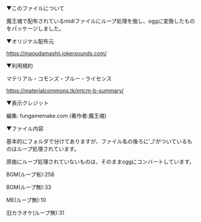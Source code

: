 ▼このファイルについて

魔王魂で配布されているmidiファイルにループ処理を施し、oggに変換したものをパッケージしました。



▼オリジナル配布元

https://maoudamashii.jokersounds.com/



▼利用規約

マテリアル・コモンズ・ブルー・ライセンス

https://materialcommons.tk/mtcm-b-summary/



▼表示クレジット

編集: fungamemake.com (著作者:魔王魂)



▼ファイル内容

基本的にフォルダで分けてありますが、ファイル名の後ろに'_l'がついているものはループ処理されています。

原曲にループ処理されていないものは、そのままoggにコンバートしています。

BGM(ループ有):258

BGM(ループ無):33

ME(ループ無):10

旧カラオケ(ループ無):31
